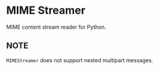 # MIME Streamer

MIME content stream reader for Python.


## NOTE

`MIMEStreamer` does not support nested multipart messages.
 

